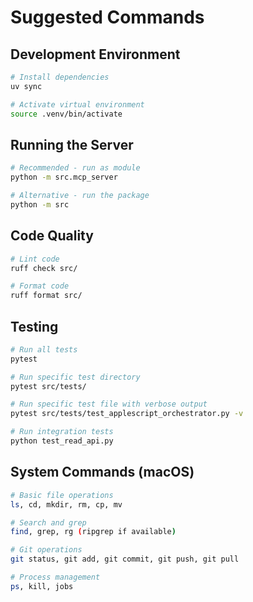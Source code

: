 # Suggested Commands

## Development Environment
```bash
# Install dependencies
uv sync

# Activate virtual environment
source .venv/bin/activate
```

## Running the Server
```bash
# Recommended - run as module
python -m src.mcp_server

# Alternative - run the package
python -m src
```

## Code Quality
```bash
# Lint code
ruff check src/

# Format code
ruff format src/
```

## Testing
```bash
# Run all tests
pytest

# Run specific test directory
pytest src/tests/

# Run specific test file with verbose output
pytest src/tests/test_applescript_orchestrator.py -v

# Run integration tests
python test_read_api.py
```

## System Commands (macOS)
```bash
# Basic file operations
ls, cd, mkdir, rm, cp, mv

# Search and grep
find, grep, rg (ripgrep if available)

# Git operations
git status, git add, git commit, git push, git pull

# Process management
ps, kill, jobs
```